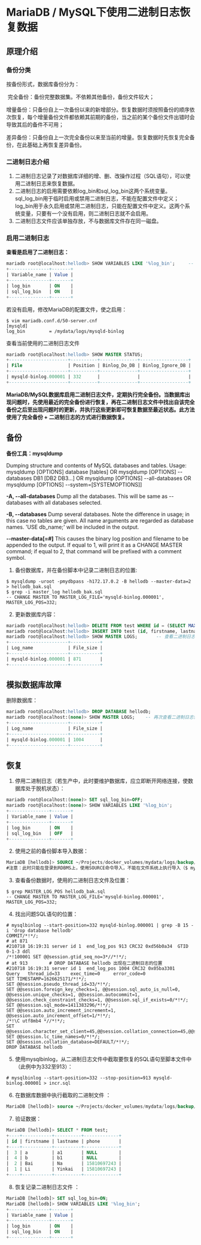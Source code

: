 # MariaDB / MySQL下使用二进制日志恢复数据

## 原理介绍

### 备份分类

按备份形式，数据库备份分为：

​	完全备份：备份完整数据集。不依赖其他备份，备份文件较大；

​	增量备份：只备份自上一次备份以来的新增部分。恢复数据时须按照备份的顺序依次恢复，每个增量备份文件都依赖其前期的备份，当之前的某个备份文件出错时会导致其后的备件不可用；

​	差异备份：只备份自上一次完全备份以来至当前的增量。恢复数据时先恢复完全备份，在此基础上再恢复差异备份。

### 二进制日志介绍

1. 二进制日志记录了对数据库详细的增、删、改操作过程（SQL语句），可以使用二进制日志来恢复数据。
2. 二进制日志的启用需要依赖log_bin和sql_log_bin这两个系统变量。sql_log_bin用于临时启用或禁用二进制日志，不能在配置文件中定义；log_bin用于永久启用或禁用二进制日志，只能在配置文件中定义。这两个系统变量，只要有一个没有启用，则二进制日志就不会启用。
3. 二进制日志文件应该单独存放，不与数据库文件存在同一磁盘。

### 启用二进制日志

**查看是启用了二进制日志：**

```sql
mariadb root@localhost:hellodb> SHOW VARIABLES LIKE '%log_bin';		-- 查看是启用了二进制日志
+---------------+-------+
| Variable_name | Value |
+---------------+-------+
| log_bin       | ON    |
| sql_log_bin   | ON    |
+---------------+-------+
```

若没有启用，修改MariaDB的配置文件，使之启用：

```shell
$ vim mariadb.conf.d/50-server.cnf
[mysqld]
log_bin         = /mydata/logs/mysqld-binlog
```

查看当前使用的二进制日志文件

```sql
mariadb root@localhost:hellodb> SHOW MASTER STATUS;
+----------------------+----------+--------------+------------------+
| File                 | Position | Binlog_Do_DB | Binlog_Ignore_DB |
+----------------------+----------+--------------+------------------+
| mysqld-binlog.000001 | 332      |              |                  |
+----------------------+----------+--------------+------------------+
```

**MariaDB/MySQL数据库启用二进制日志文件，定期执行完全备份。当数据库出现问题时，先使用最近的完全备份进行恢复，再在二进制日志文件中找出自该完全备份之后至出现问题时的更新，并执行这些更新即可恢复数据至最近状态。此方法使用了完全备份 + 二进制日志的方式进行数据恢复。**

## 备份

**备份工具：mysqldump**

Dumping structure and contents of MySQL databases and tables.
Usage: mysqldump [OPTIONS] database [tables]
OR     mysqldump [OPTIONS] --databases DB1 [DB2 DB3...]
OR     mysqldump [OPTIONS] --all-databases
OR     mysqldump [OPTIONS] --system=[SYSTEMOPTIONS]]

**-A, --all-databases**		Dump all the databases. This will be same as --databases with all databases selected.

**-B, --databases**			Dump several databases. Note the difference in usage; in this case no tables are given. All name arguments are regarded as database names. 'USE db_name;' will be included in the output.

**--master-data[=#]**  	This causes the binary log position and filename to be appended to the output. If equal to 1, will print it as a CHANGE MASTER command; if equal to 2, that command will be prefixed with a comment symbol. 



1. 备份数据库，并在备份脚本中记录二进制日志的位置:

```shell
$ mysqldump -uroot -pmydbpass -h172.17.0.2 -B hellodb --master-data=2 > hellodb_bak.sql
$ grep -i master_log hellodb_bak.sql 
-- CHANGE MASTER TO MASTER_LOG_FILE='mysqld-binlog.000001', MASTER_LOG_POS=332;
```

2. 更新数据库内容：

```sql
mariadb root@localhost:hellodb> DELETE FROM test WHERE id = (SELECT MAX(id) FROM test);
mariadb root@localhost:hellodb> INSERT INTO test (id, firstname, lastname) VALUES (3,'a', 'a1'), (4, 'b', 'b1');
mariadb root@localhost:hellodb> SHOW MASTER LOGS;		-- 查看二进制日志文件位置。由此可见，位置已经从之前的332偏移至871
+----------------------+-----------+
| Log_name             | File_size |
+----------------------+-----------+
| mysqld-binlog.000001 | 871       |
+----------------------+-----------+
```

## 模拟数据库故障

删除数据库：

```sql
mariadb root@localhost:hellodb> DROP DATABASE hellodb;
mariadb root@localhost:(none)> SHOW MASTER LOGS;	-- 再次查看二进制日志位置
+----------------------+-----------+
| Log_name             | File_size |
+----------------------+-----------+
| mysqld-binlog.000001 | 1004      |
+----------------------+-----------+
```

## 恢复

1. 停用二进制日志（若生产中，此时要维护数据库，应立即断开网络连接，使数据库处于脱机状态）：

```sql
mariadb root@localhost:(none)> SET sql_log_bin=OFF;
mariadb root@localhost:(none)> SHOW VARIABLES LIKE '%log_bin';
+---------------+-------+
| Variable_name | Value |
+---------------+-------+
| log_bin       | ON    |
| sql_log_bin   | OFF   |
+---------------+-------+
```

2. 使用之前的备份脚本导入数据：

```sql
MariaDB [hellodb]> SOURCE ~/Projects/docker_volumes/mydata/logs/backup/hellodb_bak.sql
#注意：此时只能在登录到RDBMS上，使用SOURCE命令导入，不能在文件系统上执行导入（$ mysql -uroot -p < hellodb_bak.sql），否则导入过程会记录到二进制日志
```

3. 查看备份数据时，使用的二进制日志文件及位置：

```shell
$ grep MASTER_LOG_POS hellodb_bak.sql 
-- CHANGE MASTER TO MASTER_LOG_FILE='mysqld-binlog.000001', MASTER_LOG_POS=332;
```

4. 找出问题SQL语句的位置：

```shell
# mysqlbinlog --start-position=332 mysqld-binlog.000001 | grep -B 15 -i 'drop database hellodb'
COMMIT/*!*/;
# at 871
#210718 16:19:31 server id 1  end_log_pos 913 CRC32 0xd56b0a34  GTID 0-1-3 ddl
/*!100001 SET @@session.gtid_seq_no=3*//*!*/;
# at 913		# DROP DATABASE hellodb 出现在二进制日志的位置
#210718 16:19:31 server id 1  end_log_pos 1004 CRC32 0x05ba3301         Query   thread_id=33    exec_time=0     error_code=0
SET TIMESTAMP=1626625171/*!*/;
SET @@session.pseudo_thread_id=33/*!*/;
SET @@session.foreign_key_checks=1, @@session.sql_auto_is_null=0, @@session.unique_checks=1, @@session.autocommit=1, @@session.check_constraint_checks=1, @@session.sql_if_exists=0/*!*/;
SET @@session.sql_mode=1411383296/*!*/;
SET @@session.auto_increment_increment=1, @@session.auto_increment_offset=1/*!*/;
/*!\C utf8mb4 *//*!*/;
SET @@session.character_set_client=45,@@session.collation_connection=45,@@session.collation_server=45/*!*/;
SET @@session.lc_time_names=0/*!*/;
SET @@session.collation_database=DEFAULT/*!*/;
DROP DATABASE hellodb
```

5. 使用mysqlbinlog，从二进制日志文件中截取要恢复的SQL语句至脚本文件中（此例中为332至913）：

```shell
# mysqlbinlog --start-position=332 --stop-position=913 mysqld-binlog.000001 > incr.sql
```

6. 在数据库数据中执行截取的二进制文件 ：

```sql
MariaDB [hellodb]> source ~/Projects/docker_volumes/mydata/logs/backup/incr.sql
```

7. 验证数据：

```sql
MariaDB [hellodb]> SELECT * FROM test;
+----+-----------+----------+-------------+
| id | firstname | lastname | phone       |
+----+-----------+----------+-------------+
|  3 | a         | a1       | NULL        |
|  4 | b         | b1       | NULL        |
|  2 | Bai       | Na       | 15810697243 |
|  1 | Li        | Yinkai   | 15810697243 |
+----+-----------+----------+-------------+
```

8. 恢复记录二进制日志文件 ：

```sql
MariaDB [hellodb]> SET sql_log_bin=ON;
MariaDB [hellodb]> SHOW VARIABLES LIKE '%log_bin';  
+---------------+-------+
| Variable_name | Value |
+---------------+-------+
| log_bin       | ON    |
| sql_log_bin   | ON    |
+---------------+-------+
```

